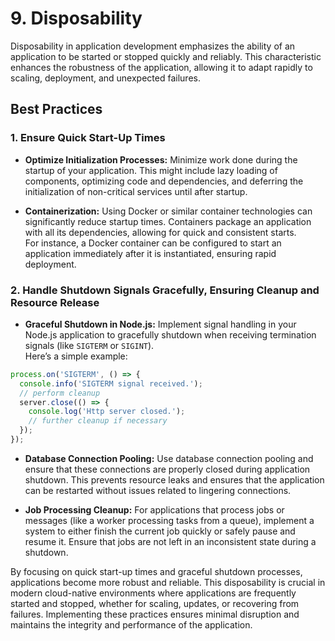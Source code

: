 # 9. Disposability

Disposability in application development emphasizes the ability of an application to be started or stopped quickly and reliably. This characteristic enhances the robustness of the application, allowing it to adapt rapidly to scaling, deployment, and unexpected failures.

## Best Practices

### 1. Ensure Quick Start-Up Times

* **Optimize Initialization Processes:** Minimize work done during the startup of your application. This might include lazy loading of components, optimizing code and dependencies, and deferring the initialization of non-critical services until after startup.

* **Containerization:** Using Docker or similar container technologies can significantly reduce startup times. Containers package an application with all its dependencies, allowing for quick and consistent starts. 
<br> For instance, a Docker container can be configured to start an application immediately after it is instantiated, ensuring rapid deployment.

### 2. Handle Shutdown Signals Gracefully, Ensuring Cleanup and Resource Release

* **Graceful Shutdown in Node.js:** Implement signal handling in your Node.js application to gracefully shutdown when receiving termination signals (like `SIGTERM` or `SIGINT`). 
<br> Here’s a simple example:

``` javascript
process.on('SIGTERM', () => {
  console.info('SIGTERM signal received.');
  // perform cleanup
  server.close(() => {
    console.log('Http server closed.');
    // further cleanup if necessary
  });
});
```

* **Database Connection Pooling:** Use database connection pooling and ensure that these connections are properly closed during application shutdown. This prevents resource leaks and ensures that the application can be restarted without issues related to lingering connections.

* **Job Processing Cleanup:** For applications that process jobs or messages (like a worker processing tasks from a queue), implement a system to either finish the current job quickly or safely pause and resume it. Ensure that jobs are not left in an inconsistent state during a shutdown.

By focusing on quick start-up times and graceful shutdown processes, applications become more robust and reliable. This disposability is crucial in modern cloud-native environments where applications are frequently started and stopped, whether for scaling, updates, or recovering from failures. Implementing these practices ensures minimal disruption and maintains the integrity and performance of the application.
